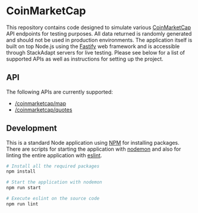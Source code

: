 # CoinMarketCap

This repository contains code designed to simulate various [CoinMarketCap](https://coinmarketcap.com) API endpoints for testing purposes. All data returned is randomly generated and should not be used in production environments. The application itself is built on top Node.js using the [Fastify](https://www.fastify.io) web framework and is accessible through StackAdapt servers for live testing. Please see below for a list of supported APIs as well as instructions for setting up the project.

## API

The following APIs are currently supported:

* [/coinmarketcap/map](https://github.com/stackadapt/coinmarketcap/wiki/Map)
* [/coinmarketcap/quotes](https://github.com/stackadapt/coinmarketcap/wiki/Quotes)

## Development

This is a standard Node application using [NPM](https://npmjs.org) for installing packages. There are scripts for starting the application with [nodemon](https://www.npmjs.com/package/nodemon) and also for linting the entire application with [eslint](https://www.npmjs.com/package/eslint).

```bash
# Install all the required packages
npm install

# Start the application with nodemon
npm run start

# Execute eslint on the source code
npm run lint
```
